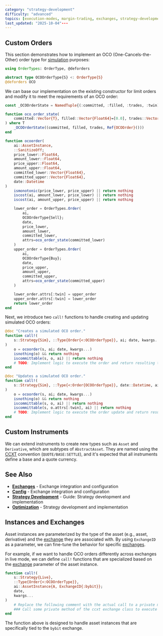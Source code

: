 ```yaml
---
category: "strategy-development"
difficulty: "advanced"
topics: [execution-modes, margin-trading, exchanges, strategy-development]
last_updated: "2025-10-04"---
---
```


## Custom Orders

This section demonstrates how to implement an OCO (One-Cancels-the-Other) order type for [simulation](../guides/execution-modes.md#simulation-mode) purposes:

```julia
using OrderTypes: OrderType, @deforders

abstract type OCOOrderType{S} <: OrderType{S}
@deforders OCO
```

We can base our implementation on the existing constructor for limit orders and modify it to meet the requirements of an OCO order:

```julia
const _OCOOrderState = NamedTuple{(:committed, :filled, :trades, :twin), Tuple{Vector{Float64}, Vector{Float64}, Vector{Trade}, Ref{OCOOrder}}}

function oco_order_state(
    committed::Vector{T}, filled::Vector{Float64}=[0.0], trades::Vector{Trade}=Vector{Trade}()
) where T
    _OCOOrderState((committed, filled, trades, Ref{OCOOrder}()))
end

function ocoorder(
    ai::AssetInstance,
    ::SanitizeOff;
    price_lower::Float64,
    amount_lower::Float64,
    price_upper::Float64,
    amount_upper::Float64,
    committed_lower::Vector{Float64},
    committed_upper::Vector{Float64},
    date::Datetime
)
    ismonotonic(price_lower, price_upper) || return nothing
    iscost(ai, amount_lower, price_lower) || return nothing
    iscost(ai, amount_upper, price_upper) || return nothing

    lower_order = OrderTypes.Order(
        ai,
        OCOOrderType{Sell};
        date,
        price_lower,
        amount_lower,
        committed_lower,
        attrs=oco_order_state(committed_lower)
    )
    upper_order = OrderTypes.Order(
        ai,
        OCOOrderType{Buy};
        date,
        price_upper,
        amount_upper,
        committed_upper,
        attrs=oco_order_state(committed_upper)
    )

    lower_order.attrs[:twin] = upper_order
    upper_order.attrs[:twin] = lower_order
    return lower_order
end
```

Next, we introduce two `call!` functions to handle creating and updating simulated OCO orders:

```julia
@doc "Creates a simulated OCO order."
function call!(
    s::Strategy{Sim}, ::Type{Order{<:OCOOrderType}}, ai; date, kwargs...
)
    o = ocoorder(s, ai; date, kwargs...)
    isnothing(o) && return nothing
    iscommittable(s, o, ai) || return nothing
    # TODO: Implement logic to execute the order and return resulting trades.
end

@doc "Updates a simulated OCO order."
function call!(
    s::Strategy{Sim}, ::Type{<:Order{OCOOrderType}}, date::Datetime, ai; kwargs...
)
    o = ocoorder(s, ai; date, kwargs...)
    isnothing(o) && return nothing
    iscommittable(s, o, ai) || return nothing
    iscommittable(s, o.attrs[:twin], ai) || return nothing
    # TODO: Implement logic to execute the order update and return resulting trades.
end
```

## Custom Instruments

We can extend instruments to create new types such as `Asset` and `Derivative`, which are subtypes of `AbstractAsset`. They are named using the [CCXT](../[exchanges](../exchanges.md).md#ccxt-integration) convention (`QUOTE/BASE:SETTLE`), and it's expected that all instruments define a base and a quote currency.


## See Also

- **[Exchanges](../exchanges.md)** - Exchange integration and configuration
- **[Config](../config.md)** - Exchange integration and configuration
- **[Strategy Development](../guides/strategy-development.md)** - Guide: Strategy development and implementation
- **[Optimization](../optimization.md)** - Strategy development and implementation

## Instances and Exchanges

Asset instances are parameterized by the type of the asset (e.g., asset, derivative) and the [exchange](../[exchanges](../exchanges.md).md) they are associated with. By using `ExchangeID` as a parameter, we can fine-tune the behavior for specific [exchanges](../exchanges.md).

For example, if we want to handle OCO orders differently across exchanges in live mode, we can define `call!` functions that are specialized based on the [exchange](../exchanges.md) parameter of the asset instance.

```julia
function call!(
    s::Strategy{Live}, 
    ::Type{Order{<:OCOOrderType}}, 
    ai::AssetInstance{A, ExchangeID{:bybit}}; 
    date, 
    kwargs...
)
    # Replace the following comment with the actual call to a private method of the ccxt [exchange](../exchanges.md) class to execute the order.
    ### Call some private method of the ccxt exchange class to execute the order
end
```

The function above is designed to handle asset instances that are specifically tied to the `bybit` exchange.